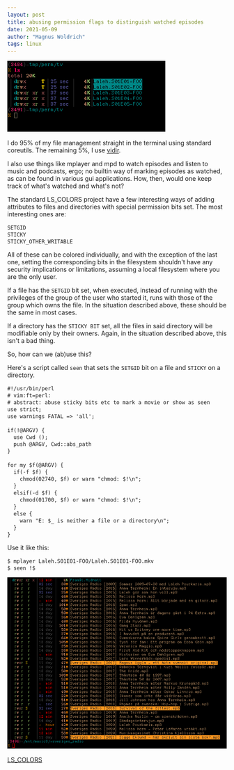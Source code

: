 ```yaml
---
layout: post
title: abusing permission flags to distinguish watched episodes
date: 2021-05-09
author: "Magnus Woldrich"
tags: linux 
---
```


![seen](/assets/seen.png)

I do 95% of my file management straight in the terminal using standard coreutils.
The remaining 5%, I use [vidir](https://github.com/trapd00r/vidir).

I also use things like mplayer and mpd to watch episodes and listen to
music and podcasts, ergo; no builtin way of marking episodes as watched,
as can be found in various gui applications. How, then, would one keep
track of what's watched and what's not?

The standard LS_COLORS project have a few interesting ways of adding
attributes to files and directories with special permission bits set.
The most interesting ones are:

```
SETGID
STICKY
STICKY_OTHER_WRITABLE
```

All of these can be colored individually, and with the exception of the
last one, setting the corresponding bits in the filesystem shouldn't
have any security implications or limitations, assuming a local
filesystem where you are the only user.

If a file has the `SETGID` bit set, when executed, instead of running
with the privileges of the group of the user who started it, runs with
those of the group which owns the file. In the situation described
above, these should be the same in most cases.


If a directory has the `STICKY BIT` set, all the files in said directory
will be modifiable only by their owners. Again, in the situation
described above, this isn't a bad thing.

So, how can we (ab)use this?

Here's a script called `seen` that sets the `SETGID` bit on a file and
`STICKY` on a directory.

```
#!/usr/bin/perl
# vim:ft=perl:
# abstract: abuse sticky bits etc to mark a movie or show as seen
use strict;
use warnings FATAL => 'all';

if(!@ARGV) {
  use Cwd ();
  push @ARGV, Cwd::abs_path
}

for my $f(@ARGV) {
  if(-f $f) {
    chmod(02740, $f) or warn "chmod: $!\n";
  }
  elsif(-d $f) {
    chmod(01700, $f) or warn "chmod: $!\n";
  }
  else {
    warn "E: $_ is neither a file or a directory\n";
  }
}
```

Use it like this:

```
$ mplayer Laleh.S01E01-FOO/Laleh.S01E01-FOO.mkv
$ seen !$
```

![seen2](/assets/seen2.png)

[LS_COLORS](https://github.com/trapd00r/LS_COLORS)

